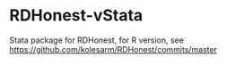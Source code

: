 # RDHonest-vStata
Stata package for RDHonest, for R version, see https://github.com/kolesarm/RDHonest/commits/master
